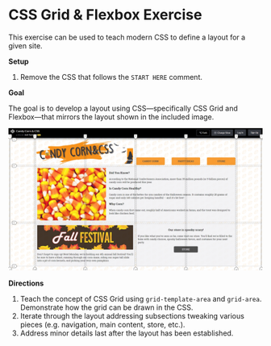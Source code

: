 # CSS Grid & Flexbox Exercise

This exercise can be used to teach modern CSS to define a layout for a given site.

**Setup**

1. Remove the CSS that follows the `START HERE` comment.

**Goal**

The goal is to develop a layout using CSS—specifically CSS Grid and Flexbox—that mirrors the layout shown in the included image.

![Example Layout](column-layout.jpg)

**Directions**

1. Teach the concept of CSS Grid using `grid-template-area` and `grid-area`. Demonstrate how the grid can be drawn in the CSS.
1. Iterate through the layout addressing subsections tweaking various pieces (e.g. navigation, main content, store, etc.).
1. Address minor details last after the layout has been established.